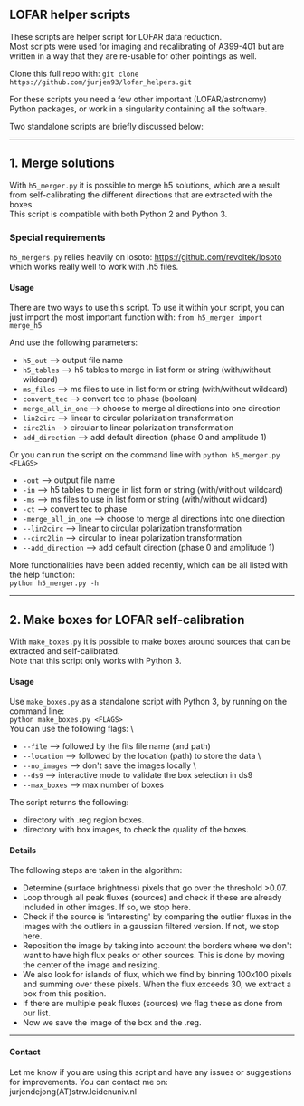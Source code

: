 ## LOFAR helper scripts

These scripts are helper script for LOFAR data reduction.\
Most scripts were used for imaging and recalibrating of A399-401 but are written in a way that they are re-usable for other pointings as well.

Clone this full repo with: ```git clone https://github.com/jurjen93/lofar_helpers.git```

For these scripts you need a few other important (LOFAR/astronomy) Python packages, 
or work in a singularity containing all the software.

Two standalone scripts are briefly discussed below:

-------------------------------
## 1. Merge solutions

With ```h5_merger.py``` it is possible to merge h5 solutions, which are a result from self-calibrating the different 
directions that are extracted with the boxes.\
This script is compatible with both Python 2 and Python 3.

### Special requirements

```h5_mergers.py``` relies heavily on losoto: https://github.com/revoltek/losoto
which works really well to work with .h5 files.

#### Usage

There are two ways to use this script. To use it within your script, you can
just import the most important function with:
```from h5_merger import merge_h5```

And use the following parameters:
* ```h5_out``` --> output file name
* ```h5_tables``` --> h5 tables to merge in list form or string (with/without wildcard)
* ```ms_files``` --> ms files to use in list form or string (with/without wildcard)
* ```convert_tec``` --> convert tec to phase (boolean)
* ```merge_all_in_one``` --> choose to merge al directions into one direction
* ```lin2circ``` --> linear to circular polarization transformation
* ```circ2lin``` --> circular to linear polarization transformation
* ```add_direction``` --> add default direction (phase 0 and amplitude 1)

Or you can run the script on the command line with
```python h5_merger.py <FLAGS>```
* ```-out``` --> output file name
* ```-in``` --> h5 tables to merge in list form or string (with/without wildcard)
* ```-ms``` --> ms files to use in list form or string (with/without wildcard)
* ```-ct``` --> convert tec to phase
* ```-merge_all_in_one``` --> choose to merge al directions into one direction
* ```--lin2circ``` --> linear to circular polarization transformation
* ```--circ2lin``` --> circular to linear polarization transformation
* ```--add_direction``` --> add default direction (phase 0 and amplitude 1)

More functionalities have been added recently, which can be all listed with the help function:\
```python h5_merger.py -h```

-------------------------------

## 2. Make boxes for LOFAR self-calibration

With ```make_boxes.py``` it is possible to make boxes around sources that can be extracted and self-calibrated.\
Note that this script only works with Python 3.

#### Usage

Use ```make_boxes.py``` as a standalone script with Python 3, by running on the command line:\
```python make_boxes.py <FLAGS>``` \
You can use the following flags: \
* ```--file``` --> followed by the fits file name (and path)
* ```--location``` --> followed by the location (path) to store the data \
* ```--no_images``` --> don't save the images locally \
* ```--ds9``` --> interactive mode to validate the box selection in ds9
* ```--max_boxes``` --> max number of boxes

The script returns the following:
* directory with .reg region boxes.
* directory with box images, to check the quality of the boxes.

#### Details
The following steps are taken in the algorithm:
* Determine (surface brightness) pixels that go over the threshold >0.07.
* Loop through all peak fluxes (sources) and check if these are already included in other images. If so, we stop here.
* Check if the source is 'interesting' by comparing the outlier fluxes in the images with the outliers in a gaussian filtered version. If not, we stop here.
* Reposition the image by taking into account the borders where we don't want to have high flux peaks or other sources. This is done by moving the center of the image and resizing.
* We also look for islands of flux, which we find by binning 100x100 pixels and summing over these pixels. When the flux exceeds 30, we extract a box from this position.
* If there are multiple peak fluxes (sources) we flag these as done from our list.
* Now we save the image of the box and the .reg.

-------------------------------

#### Contact
Let me know if you are using this script and have any issues or suggestions for improvements.
You can contact me on: jurjendejong(AT)strw.leidenuniv.nl

